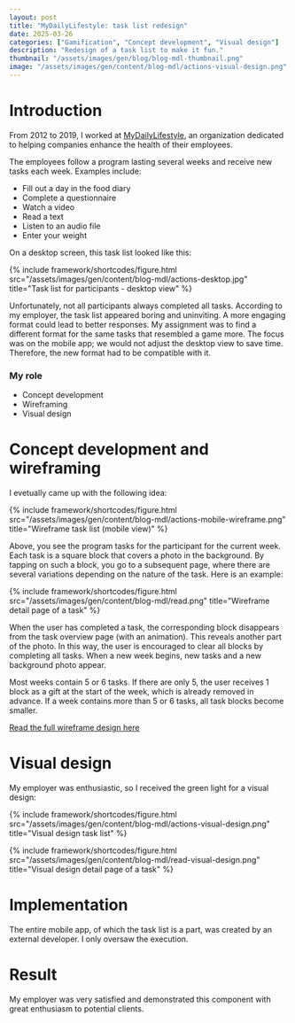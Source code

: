```yaml
---
layout: post
title: "MyDailyLifestyle: task list redesign"
date: 2025-03-26
categories: ["Gamification", "Concept development", "Visual design"]
description: "Redesign of a task list to make it fun."
thumbnail: "/assets/images/gen/blog/blog-mdl-thumbnail.png"
image: "/assets/images/gen/content/blog-mdl/actions-visual-design.png"
---
```


# Introduction

From 2012 to 2019, I worked at [MyDailyLifestyle](http://www.mydailylifestyle.com), an organization dedicated to helping companies enhance the health of their employees.

The employees follow a program lasting several weeks and receive new tasks each week. Examples include:

- Fill out a day in the food diary
- Complete a questionnaire
- Watch a video
- Read a text
- Listen to an audio file
- Enter your weight

On a desktop screen, this task list looked like this:

{% include framework/shortcodes/figure.html src="/assets/images/gen/content/blog-mdl/actions-desktop.jpg" title="Task list for participants - desktop view" %}

Unfortunately, not all participants always completed all tasks. According to my employer, the task list appeared boring and uninviting. A more engaging format could lead to better responses. My assignment was to find a different format for the same tasks that resembled a game more. The focus was on the mobile app; we would not adjust the desktop view to save time. Therefore, the new format had to be compatible with it.

### My role

- Concept development
- Wireframing
- Visual design

# Concept development and wireframing
I evetually came up with the following idea:

{% include framework/shortcodes/figure.html src="/assets/images/gen/content/blog-mdl/actions-mobile-wireframe.png" title="Wireframe task list (mobile view)" %}

Above, you see the program tasks for the participant for the current week. Each task is a square block that covers a photo in the background. By tapping on such a block, you go to a subsequent page, where there are several variations depending on the nature of the task. Here is an example:

{% include framework/shortcodes/figure.html src="/assets/images/gen/content/blog-mdl/read.png" title="Wireframe detail page of a task" %}

When the user has completed a task, the corresponding block disappears from the task overview page (with an animation). This reveals another part of the photo. In this way, the user is encouraged to clear all blocks by completing all tasks. When a new week begins, new tasks and a new background photo appear.

Most weeks contain 5 or 6 tasks. If there are only 5, the user receives 1 block as a gift at the start of the week, which is already removed in advance. If a week contains more than 5 or 6 tasks, all task blocks become smaller.

[Read the full wireframe design here](/assets/images/gen/content/blog-mdl/action-planner-wireframes.pdf)

# Visual design
My employer was enthusiastic, so I received the green light for a visual design:

{% include framework/shortcodes/figure.html src="/assets/images/gen/content/blog-mdl/actions-visual-design.png" title="Visual design task list" %}

{% include framework/shortcodes/figure.html src="/assets/images/gen/content/blog-mdl/read-visual-design.png" title="Visual design detail page of a task" %}

# Implementation
The entire mobile app, of which the task list is a part, was created by an external developer. I only oversaw the execution.

# Result
My employer was very satisfied and demonstrated this component with great enthusiasm to potential clients.
